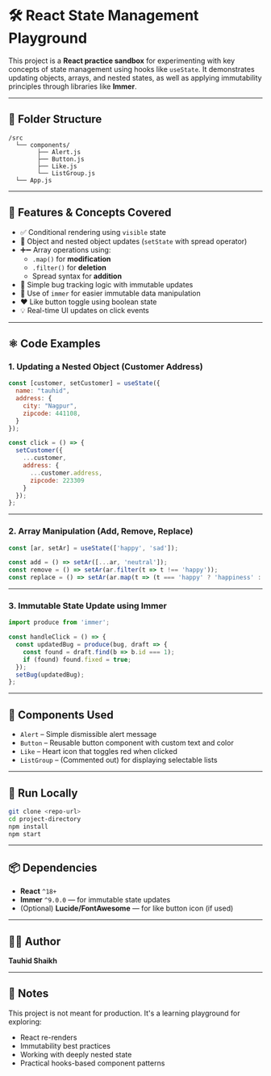 # 🛠️ React State Management Playground

This project is a **React practice sandbox** for experimenting with key concepts of state management using hooks like `useState`. It demonstrates updating objects, arrays, and nested states, as well as applying immutability principles through libraries like **Immer**.

---

## 📂 Folder Structure

```
/src
  └── components/
        ├── Alert.js
        ├── Button.js
        ├── Like.js
        └── ListGroup.js
  └── App.js
```

---

## 🚀 Features & Concepts Covered

- ✅ Conditional rendering using `visible` state
- 🔄 Object and nested object updates (`setState` with spread operator)
- ➕➖ Array operations using:
  - `.map()` for **modification**
  - `.filter()` for **deletion**
  - Spread syntax for **addition**
- 🐞 Simple bug tracking logic with immutable updates
- 🧊 Use of `immer` for easier immutable data manipulation
- ❤️ Like button toggle using boolean state
- 💡 Real-time UI updates on click events

---

## ⚛️ Code Examples

### 1. Updating a Nested Object (Customer Address)

```jsx
const [customer, setCustomer] = useState({
  name: "tauhid",
  address: {
    city: "Nagpur",
    zipcode: 441108,
  }
});

const click = () => {
  setCustomer({
    ...customer,
    address: {
      ...customer.address,
      zipcode: 223309
    }
  });
};
```

---

### 2. Array Manipulation (Add, Remove, Replace)

```jsx
const [ar, setAr] = useState(['happy', 'sad']);

const add = () => setAr([...ar, 'neutral']);
const remove = () => setAr(ar.filter(t => t !== 'happy'));
const replace = () => setAr(ar.map(t => (t === 'happy' ? 'happiness' : t)));
```

---

### 3. Immutable State Update using Immer

```jsx
import produce from 'immer';

const handleClick = () => {
  const updatedBug = produce(bug, draft => {
    const found = draft.find(b => b.id === 1);
    if (found) found.fixed = true;
  });
  setBug(updatedBug);
};
```

---

## 🧩 Components Used

- `Alert` – Simple dismissible alert message
- `Button` – Reusable button component with custom text and color
- `Like` – Heart icon that toggles red when clicked
- `ListGroup` – (Commented out) for displaying selectable lists

---

## 🧪 Run Locally

```bash
git clone <repo-url>
cd project-directory
npm install
npm start
```

---

## 📦 Dependencies

- **React** `^18+`
- **Immer** `^9.0.0` — for immutable state updates
- (Optional) **Lucide/FontAwesome** — for like button icon (if used)

---

## 👨‍💻 Author

**Tauhid Shaikh**

---

## 📝 Notes

This project is not meant for production. It's a learning playground for exploring:
- React re-renders
- Immutability best practices
- Working with deeply nested state
- Practical hooks-based component patterns
